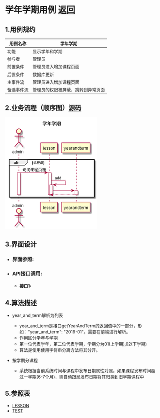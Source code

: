 # 学年学期用例 [返回][1]
## 1.用例规约
<table>
    <thead>
        <tr>
            <th>用例名称</th>
            <th>学年学期</th>
        </tr>
    </thead>
    <tbody>
         <tr>
            <td>功能</td>
            <td>显示学年和学期</td>
         </tr>
         <tr>
            <td>参与者</td>
            <td>管理员</td>
         </tr>
         <tr>
            <td>前置条件</td>
            <td>管理员进入增加课程页面</td>
         </tr>
         <tr>
            <td>后置条件</td>
            <td>数据库更新</td>
         </tr>
         <tr>
            <td>主事件流</td>
            <td>管理员进入增加课程页面<br>
            </td>
         </tr>
         <tr>
            <td>备选事件流</td>
            <td>管理员的权限被屏蔽，跳转到异常页面<br>
            </td>
         </tr>
    </tbody>
</table>

## 2.业务流程（顺序图）[源码][2]
<img src="https://github.com/mzy1997/is_analysis/blob/master/test6/sequence学年学期.png"/>

## 3.界面设计
- ### 界面参照:
- ### API接口调用:
    - #### 接口1:

## 4.算法描述
- year_and_term解析为列表
    - year_and_term是接口getYearAndTerm的返回值中的一部分，形如："year_and_term": "2019-01"。需要在前端进行解析。
    - 作用区分学年与学期
    - 第一位代表学年，第二位代表学期，学期分为01(上学期),02(下学期)
    - 算法是使用使用字符串分离方法将其分开。

- 按学期分课程
    - 系统根据当前系统时间与课程中发布日期属性对照，如果课程发布时间超过一学期(6-7个月)，则自动跟局发布日期将其归类到旧学期课程中
    

## 5.参照表
- [LESSON][3]
- [TEST][4]



[1]: https://github.com/mzy1997/is_analysis/blob/master/test6/README.md    "返回" 
[2]: https://github.com/mzy1997/is_analysis/blob/master/test6/src/yearAndTerm.puml    "源码" 
[3]: https://github.com/mzy1997/is_analysis/blob/master/test6/数据库设计.md/#LESSON表课程表    "LESSON" 
[4]: https://github.com/mzy1997/is_analysis/blob/master/test6/数据库设计.md/#YEARANDTERM表学年学期表    "YEARANDTERM" 

